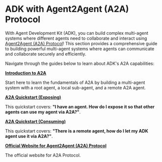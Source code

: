# ADK with Agent2Agent (A2A) Protocol

With Agent Development Kit (ADK), you can build complex multi-agent systems where different agents need to collaborate and interact using [Agent2Agent (A2A) Protocol](https://a2aprotocol.ai/)! This section provides a comprehensive guide to building powerful multi-agent systems where agents can communicate and collaborate securely and efficiently.

Navigate through the guides below to learn about ADK's A2A capabilities:

  **[Introduction to A2A](./intro.md)**

  Start here to learn the fundamentals of A2A by building a multi-agent system with a root agent, a local sub-agent, and a remote A2A agent.

  **[A2A Quickstart (Exposing)](./quickstart-exposing.md)**

  This quickstart covers: **"I have an agent. How do I expose it so that other agents can use my agent via A2A?"**.

  **[A2A Quickstart (Consuming)](./quickstart-consuming.md)**

  This quickstart covers: **"There is a remote agent, how do I let my ADK agent use it via A2A?"**.

  [**Official Website for Agent2Agent (A2A) Protocol**](https://a2a-protocol.org/)

  The official website for A2A Protocol.
  